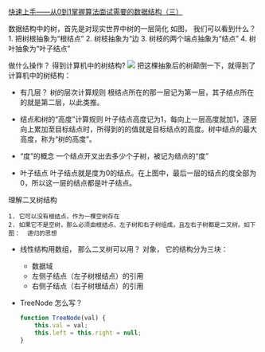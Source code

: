 [快速上手——从0到1掌握算法面试需要的数据结构（三）](https://juejin.cn/book/6844733800300150797/section/6844733800346288141)

数据结构中的树，首先是对现实世界中树的一层简化
如图， 我们可以看到什么？
    1. 把树根抽象为“根结点”
    2. 树枝抽象为“边
    3. 树枝的两个端点抽象为“结点”
    4. 树叶抽象为“叶子结点”

做什么操作？ 得到计算机中的树结构?
    ![](https://p1-jj.byteimg.com/tos-cn-i-t2oaga2asx/gold-user-assets/2020/4/6/1714e6b267f22329~tplv-t2oaga2asx-zoom-in-crop-mark:1304:0:0:0.awebp)
    把这棵抽象后的树颠倒一下，就得到了计算机中的树结构：
- 有几层？ 树的层次计算规则 根结点所在的那一层记为第一层，其子结点所在的就是第二层，以此类推。

- 结点和树的“高度”计算规则 
    叶子结点高度记为1，每向上一层高度就加1，逐层向上累加至目标结点时，所得到的的值就是目标结点的高度。树中结点的最大高度，称为“树的高度”。
- “度”的概念
    一个结点开叉出去多少个子树，被记为结点的“度”
- 叶子结点 
    叶子结点就是度为0的结点。在上图中，最后一层的结点的度全部为0，所以这一层的结点都是叶子结点。

理解二叉树结构
    
    1. 它可以没有根结点，作为一棵空树存在
    2. 如果它不是空树，那么必须由根结点、左子树和右子树组成，且左右子树都是二叉树。如下图：  递归的思想

- 线性结构用数组， 那么二叉树可以用？
    对象， 它的结构分为三块：
    - 数据域
    - 左侧子结点（左子树根结点）的引用
    - 右侧子结点（右子树根结点）的引用

- TreeNode 怎么写？
    ```js
    function TreeNode(val) {
        this.val = val;
        this.left = this.right = null;
    }
    ```

